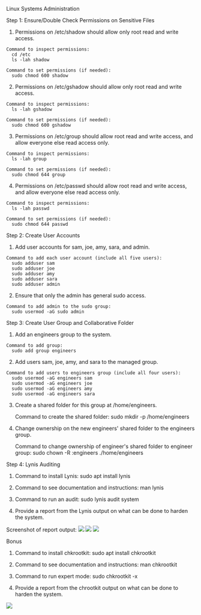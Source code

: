   Linux Systems Administration

Step 1: Ensure/Double Check Permissions on Sensitive Files
  1.  Permissions on /etc/shadow should allow only root read and write access.

    Command to inspect permissions: 
      cd /etc 
      ls -lah shadow

    Command to set permissions (if needed): 
      sudo chmod 600 shadow

  2.  Permissions on /etc/gshadow should allow only root read and write access.

    Command to inspect permissions: 
      ls -lah gshadow

    Command to set permissions (if needed): 
      sudo chmod 600 gshadow

  3.  Permissions on /etc/group should allow root read and write access, and allow everyone else read access only.

    Command to inspect permissions: 
      ls -lah group

    Command to set permissions (if needed): 
      sudo chmod 644 group

  4.  Permissions on /etc/passwd should allow root read and write access, and allow everyone else read access only.

    Command to inspect permissions: 
      ls -lah passwd

    Command to set permissions (if needed): 
      sudo chmod 644 passwd


Step 2: Create User Accounts
  1.  Add user accounts for sam, joe, amy, sara, and admin.

    Command to add each user account (include all five users):
      sudo adduser sam
      sudo adduser joe
      sudo adduser amy
      sudo adduser sara
      sudo adduser admin

  2.  Ensure that only the admin has general sudo access.

    Command to add admin to the sudo group:
      sudo usermod -aG sudo admin

Step 3: Create User Group and Collaborative Folder
  1.  Add an engineers group to the system.

    Command to add group: 
      sudo add group engineers

  2.  Add users sam, joe, amy, and sara to the managed group.

    Command to add users to engineers group (include all four users): 
      sudo usermod -aG engineers sam
      sudo usermod -aG engineers joe
      sudo usermod -aG engineers amy
      sudo usermod -aG engineers sara

3.  Create a shared folder for this group at /home/engineers.

    Command to create the shared folder: 
      sudo mkdir -p /home/engineers

4.  Change ownership on the new engineers' shared folder to the engineers group.

    Command to change ownership of engineer's shared folder to engineer group: 
      sudo chown -R :engineers ./home/engineers

Step 4: Lynis Auditing

  1.  Command to install Lynis: 
      sudo apt install lynis

  2.  Command to see documentation and instructions: 
      man lynis

  3.  Command to run an audit: 
      sudo lynis audit system

  4.  Provide a report from the Lynis output on what can be done to harden the system.

Screenshot of report output:
![](Images/Lynis_suggestions1.png)
![](Images/Lynis_suggestions2.png)
![](Images/Lynis_suggestions3.png)

Bonus
  1.  Command to install chkrootkit: 
      sudo apt install chkrootkit

  2.  Command to see documentation and instructions: 
      man chkrootkit

  3.  Command to run expert mode: 
      sudo chkrootkit -x

  4.  Provide a report from the chrootkit output on what can be done to harden the system.

![](Images/Chkrookit_output.png)
